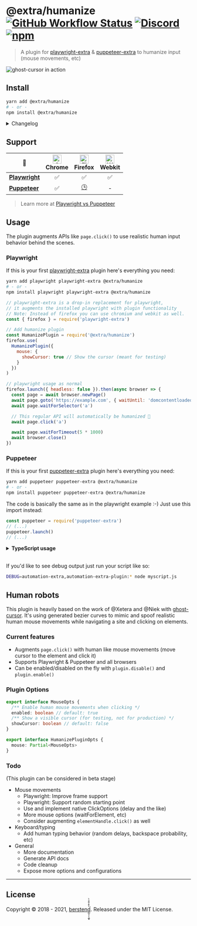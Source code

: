 # @extra/humanize [![GitHub Workflow Status](https://img.shields.io/github/workflow/status/berstend/puppeteer-extra/Test/master)](https://github.com/berstend/puppeteer-extra/actions) [![Discord](https://img.shields.io/discord/737009125862408274)](http://scraping-chat.cf) [![npm](https://img.shields.io/npm/v/@extra/humanize.svg)](https://www.npmjs.com/package/@extra/humanize)

> A plugin for [playwright-extra] & [puppeteer-extra] to humanize input (mouse movements, etc)

![ghost-cursor in action](https://cdn.discordapp.com/attachments/418699380833648644/664110683054538772/acc_gen.gif)

## Install

```bash
yarn add @extra/humanize
# - or -
npm install @extra/humanize
```

<details>
 <summary>Changelog</summary>

- v4
  - Initial public release

</details>

## Support

| 💫                            | [<img src="https://raw.githubusercontent.com/alrra/browser-logos/master/src/chrome/chrome_48x48.png" alt="Chrome" width="24px" height="24px" />](#)<br/>Chrome | [<img src="https://raw.githubusercontent.com/alrra/browser-logos/master/src/firefox/firefox_48x48.png" alt="Firefox" width="24px" height="24px" />](#)<br/>Firefox | [<img src="https://raw.githubusercontent.com/alrra/browser-logos/master/src/safari/safari_48x48.png" alt="Webkit" width="24px" height="24px" />](#)<br/>Webkit |
| ----------------------------- | :------------------------------------------------------------------------------------------------------------------------------------------------------------: | :----------------------------------------------------------------------------------------------------------------------------------------------------------------: | :------------------------------------------------------------------------------------------------------------------------------------------------------------: |
| **[Playwright](#Playwright)** |                                                                               ✅                                                                               |                                                                                 ✅                                                                                 |                                                                               ✅                                                                               |
| **[Puppeteer](#Puppeteer)**   |                                                                               ✅                                                                               |                                      [🕒](https://github.com/berstend/puppeteer-extra/wiki/Is-Puppeteer-Firefox-ready-yet%3F)                                      |                                                                               -                                                                                |

> Learn more at [Playwright vs Puppeteer](https://github.com/berstend/puppeteer-extra/wiki/Playwright-vs-Puppeteer)

## Usage

The plugin augments APIs like `page.click()` to use realistic human input behavior behind the scenes.

### Playwright

If this is your first [playwright-extra] plugin here's everything you need:

```bash
yarn add playwright playwright-extra @extra/humanize
# - or -
npm install playwright playwright-extra @extra/humanize
```

```js
// playwright-extra is a drop-in replacement for playwright,
// it augments the installed playwright with plugin functionality
// Note: Instead of firefox you can use chromium and webkit as well.
const { firefox } = require('playwright-extra')

// Add humanize plugin
const HumanizePlugin = require('@extra/humanize')
firefox.use(
  HumanizePlugin({
    mouse: {
      showCursor: true // Show the cursor (meant for testing)
    }
  })
)

// playwright usage as normal
firefox.launch({ headless: false }).then(async browser => {
  const page = await browser.newPage()
  await page.goto('https://example.com', { waitUntil: 'domcontentloaded' })
  await page.waitForSelector('a')

  // This regular API will automatically be humanized 🎉
  await page.click('a')

  await page.waitForTimeout(5 * 1000)
  await browser.close()
})
```

### Puppeteer

If this is your first [puppeteer-extra] plugin here's everything you need:

```bash
yarn add puppeteer puppeteer-extra @extra/humanize
# - or -
npm install puppeteer puppeteer-extra @extra/humanize
```

The code is basically the same as in the playwright example :-)
Just use this import instead:

```js
const puppeteer = require('puppeteer-extra')
// (...)
puppeteer.launch()
// (...)
```

<details>
 <summary><strong>TypeScript usage</strong></summary>

> The plugin framework as well as this plugin are written in TS, hence you get perfect type support out of the box :)

</details><br>

If you'd like to see debug output just run your script like so:

```bash
DEBUG=automation-extra,automation-extra-plugin:* node myscript.js
```

## Human robots

This plugin is heavily based on the work of @Xetera and @Niek with [ghost-cursor](https://github.com/Xetera/ghost-cursor). It's using generated bezier curves to mimic and spoof realistic human mouse movements while navigating a site and clicking on elements.

### Current features

- Augments `page.click()` with human like mouse movements (move cursor to the element and click it)
- Supports Playwright & Puppeteer and all browsers
- Can be enabled/disabled on the fly with `plugin.disable()` and `plugin.enable()`

### Plugin Options

```ts
export interface MouseOpts {
  /** Enable human mouse movements when clicking */
  enabled: boolean // default: true
  /** Show a visible cursor (for testing, not for production) */
  showCursor: boolean // default: false
}

export interface HumanizePluginOpts {
  mouse: Partial<MouseOpts>
}
```

### Todo

(This plugin can be considered in beta stage)

- Mouse movements
  - Playwright: Improve frame support
  - Playwright: Support random starting point
  - Use and implement native ClickOptions (delay and the like)
  - More mouse options (waitForElement, etc)
  - Consider augmenting `elementHandle.click()` as well
- Keyboard/typing
  - Add human typing behavior (random delays, backspace probability, etc)
- General
  - More documentation
  - Generate API docs
  - Code cleanup
  - Expose more options and configurations

---

## License

Copyright © 2018 - 2021, [berstend̡̲̫̹̠̖͚͓̔̄̓̐̄͛̀͘](https://github.com/berstend). Released under the MIT License.

<!--
  Reference links
-->

[playwright-extra]: https://github.com/berstend/puppeteer-extra/tree/master/packages/playwright-extra
[puppeteer-extra]: https://github.com/berstend/puppeteer-extra/tree/master/packages/puppeteer-extra
